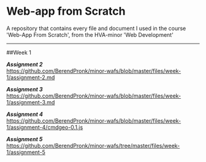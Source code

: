# Web-app from Scratch
A repository that contains every file and document I used in the course 'Web-App From Scratch', from the HVA-minor 'Web Development'

---

##Week 1

***Assignment 2***  
https://github.com/BerendPronk/minor-wafs/blob/master/files/week-1/assignment-2.md

***Assignment 3***  
https://github.com/BerendPronk/minor-wafs/blob/master/files/week-1/assignment-3.md

***Assignment 4***  
https://github.com/BerendPronk/minor-wafs/blob/master/files/week-1/assignment-4/cmdgeo-0.1.js

***Assignment 5***  
https://github.com/BerendPronk/minor-wafs/tree/master/files/week-1/assignment-5  
